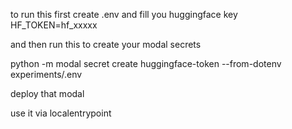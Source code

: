 to run this first create .env and fill you huggingface key
HF_TOKEN=hf_xxxxx

and then run this to create your modal secrets

python -m modal secret create huggingface-token --from-dotenv experiments/.env

deploy that modal

use it via localentrypoint
